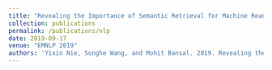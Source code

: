 ```yaml
---
title: "Revealing the Importance of Semantic Retrieval for Machine Reading at Scale"
collection: publications
permalink: /publications/nlp
date: 2019-09-17
venue: "EMNLP 2019"
authors: 'Yixin Nie, Songhe Wang, and Mohit Bansal. 2019. Revealing the importance of semantic retrieval for machine reading at scale. In Empirical Methods in Natural Language Processing (EMNLP).'
---
```

